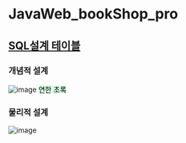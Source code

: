 # JavaWeb_bookShop_pro




## [SQL설계 테이블](https://github.com/adbackend/JavaWeb_bookShop_pro/blob/master/src/main/webapp/WEB-INF/erd/bookshop_table.sql)


### 개념적 설계
![image](https://user-images.githubusercontent.com/94349690/147237094-164cd0cb-2fb0-4fdc-8892-3e819bff83d6.png)
<mark style='background-color: #dcffe4'> 연한 초록 </mark>


### 물리적 설계
![image](https://user-images.githubusercontent.com/94349690/147237283-705daaac-923e-4d7f-9891-16af28ceb612.png)
